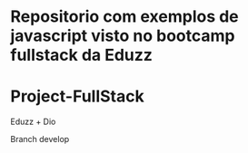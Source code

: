 # Repositorio com exemplos de javascript visto no  bootcamp fullstack da Eduzz
# Project-FullStack

<p> Eduzz + Dio </p>

<p> Branch develop </p>
